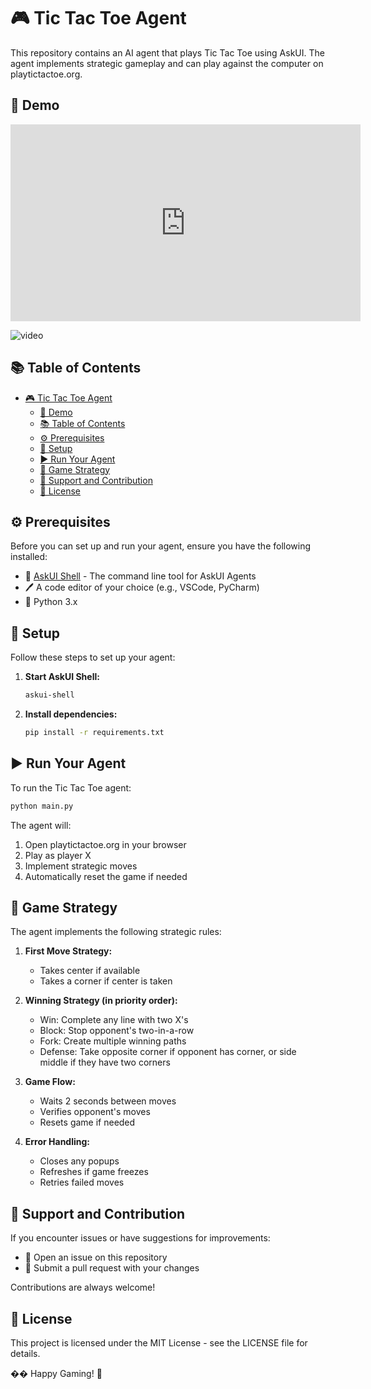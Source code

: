 # 🎮 Tic Tac Toe Agent

This repository contains an AI agent that plays Tic Tac Toe using AskUI. The agent implements strategic gameplay and can play against the computer on playtictactoe.org.

## 🎥 Demo

<iframe width="560" height="315" src="https://www.loom.com/embed/621e2dd6fb4d44d2b1181f1b11e013c9?sid=64422ffa-20f3-4325-a02c-ec2a613788ba" frameborder="0" webkitallowfullscreen mozallowfullscreen allowfullscreen ></iframe>

![video](https://www.loom.com/embed/621e2dd6fb4d44d2b1181f1b11e013c9?sid=64422ffa-20f3-4325-a02c-ec2a613788ba)


## 📚 Table of Contents

- [🎮 Tic Tac Toe Agent](#-tic-tac-toe-agent)
  - [🎥 Demo](#-demo)
  - [📚 Table of Contents](#-table-of-contents)
  - [⚙️ Prerequisites](#️-prerequisites)
  - [🔧 Setup](#-setup)
  - [▶️ Run Your Agent](#️-run-your-agent)
  - [🎯 Game Strategy](#-game-strategy)
  - [🤝 Support and Contribution](#-support-and-contribution)
  - [📜 License](#-license)

## ⚙️ Prerequisites

Before you can set up and run your agent, ensure you have the following installed:

- 🔄 [AskUI Shell](https://docs.askui.com) - The command line tool for AskUI Agents
- 🖊️ A code editor of your choice (e.g., VSCode, PyCharm)
- 🐍 Python 3.x

## 🔧 Setup

Follow these steps to set up your agent:

1. **Start AskUI Shell:**

    ```sh
    askui-shell
    ```

2. **Install dependencies:**

    ```sh
    pip install -r requirements.txt
    ```

## ▶️ Run Your Agent

To run the Tic Tac Toe agent:

```sh
python main.py
```

The agent will:
1. Open playtictactoe.org in your browser
2. Play as player X
3. Implement strategic moves
4. Automatically reset the game if needed

## 🎯 Game Strategy

The agent implements the following strategic rules:

1. **First Move Strategy:**
   - Takes center if available
   - Takes a corner if center is taken

2. **Winning Strategy (in priority order):**
   - Win: Complete any line with two X's
   - Block: Stop opponent's two-in-a-row
   - Fork: Create multiple winning paths
   - Defense: Take opposite corner if opponent has corner, or side middle if they have two corners

3. **Game Flow:**
   - Waits 2 seconds between moves
   - Verifies opponent's moves
   - Resets game if needed

4. **Error Handling:**
   - Closes any popups
   - Refreshes if game freezes
   - Retries failed moves

## 🤝 Support and Contribution

If you encounter issues or have suggestions for improvements:

- 🐛 Open an issue on this repository
- 🔧 Submit a pull request with your changes

Contributions are always welcome!

## 📜 License

This project is licensed under the MIT License - see the LICENSE file for details.

�� Happy Gaming! 🚀
